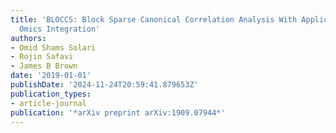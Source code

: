 ```yaml
---
title: 'BLOCCS: Block Sparse Canonical Correlation Analysis With Application To Interpretable
  Omics Integration'
authors:
- Omid Shams Solari
- Rojin Safavi
- James B Brown
date: '2019-01-01'
publishDate: '2024-11-24T20:59:41.879653Z'
publication_types:
- article-journal
publication: '*arXiv preprint arXiv:1909.07944*'
---
```

